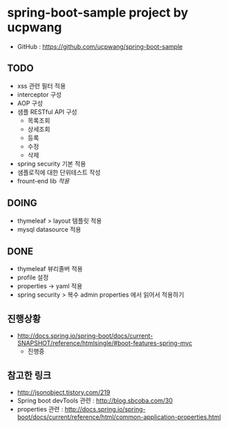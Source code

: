 # spring-boot-sample project by ucpwang
- GitHub : https://github.com/ucpwang/spring-boot-sample

## TODO
- xss 관련 필터 적용
- interceptor 구성
- AOP 구성
- 샘플 RESTful API 구성
  - 목록조회
  - 상세조회
  - 등록
  - 수정
  - 삭제
- spring security 기본 적용
- 샘플로직에 대한 단위테스트 작성
- frount-end lib _적용_

## DOING
- thymeleaf > layout 템플릿 적용
- mysql datasource 적용

## DONE
- thymeleaf 뷰리졸버 적용
- profile 설정
- properties -> yaml 적용
- spring security > 복수 admin properties 에서 읽어서 적용하기

## 진행상황
- http://docs.spring.io/spring-boot/docs/current-SNAPSHOT/reference/htmlsingle/#boot-features-spring-mvc
  - 진행중

## 참고한 링크
- http://jsonobject.tistory.com/219
- Spring boot devTools 관련 : http://blog.sbcoba.com/30
- properties 관련 : http://docs.spring.io/spring-boot/docs/current/reference/html/common-application-properties.html
